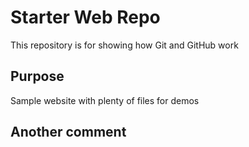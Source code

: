 # Starter Web Repo

This repository is for showing how Git and GitHub work

## Purpose

Sample website with plenty of files for demos

## Another comment